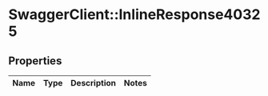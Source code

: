 # SwaggerClient::InlineResponse40325

## Properties
Name | Type | Description | Notes
------------ | ------------- | ------------- | -------------

